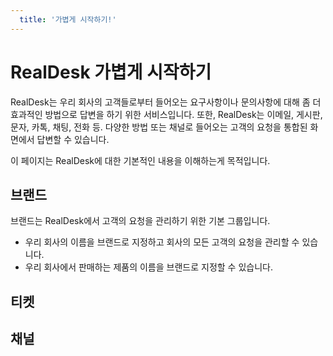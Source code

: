 ```yaml
---
  title: '가볍게 시작하기!'
---
```


# RealDesk 가볍게 시작하기

RealDesk는 우리 회사의 고객들로부터 들어오는 요구사항이나 문의사항에 대해 좀 더 효과적인 방법으로 답변을 하기 위한 서비스입니다. 또한, RealDesk는 이메일, 게시판, 문자, 카톡, 채팅, 전화 등. 다양한 방법 또는 채널로 들어오는 고객의 요청을 통합된 화면에서 답변할 수 있습니다.

이 페이지는 RealDesk에 대한 기본적인 내용을 이해하는게 목적입니다.

## 브랜드

브랜드는 RealDesk에서 고객의 요청을 관리하기 위한 기본 그룹입니다.

- 우리 회사의 이름을 브랜드로 지정하고 회사의 모든 고객의 요청을 관리할 수 있습니다.
- 우리 회사에서 판매하는 제품의 이름을 브랜드로 지정할 수 있습니다.

## 티켓

## 채널

